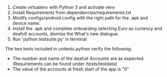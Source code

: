 1. Create virtualenv with Python 3 and activate venv
2. Install Requirements from dependencies/requirements.txt
3. Modify configs/android.config with the right path for the .apk and device name.
4. Install the .apk and complete onboarding selecting Euro as currency and deafult accounts, dismiss the What's new dialogue.
5. Run 'python testsuite.py' in terminal



The two tests included in unitests.python verify the following:
- The number and name of the deafult Accounts are as expected. (Requirements can be found under /tests/testdata)
- The value of the accounts at fresh start of the app is "0"
